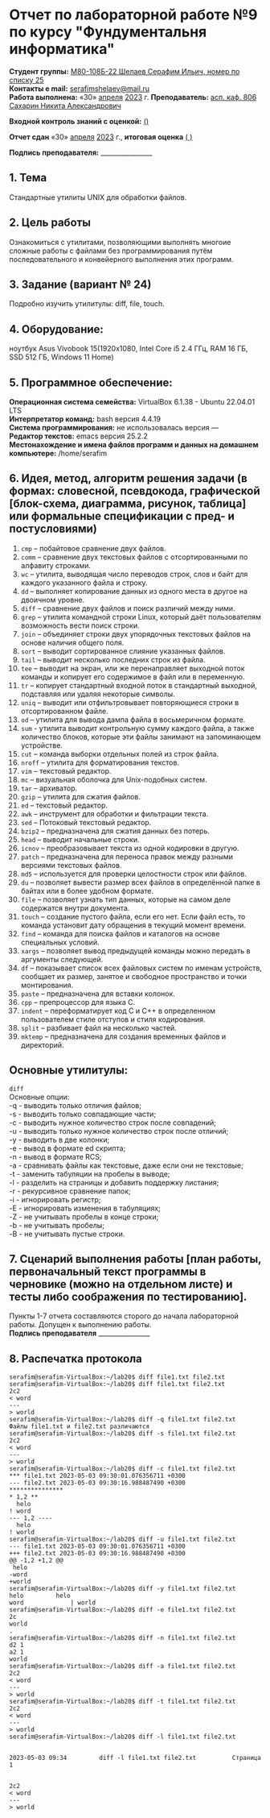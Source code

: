 # Отчет по лабораторной работе №9 по курсу "Фундументальня информатика" 
<b>Студент группы:</b> <ins>М80-108Б-22 Шелаев Серафим Ильич, номер по списку 25</ins>  
<b>Контакты e mail:</b> <ins>serafimshelaev@mail.ru</ins>  
<b>Работа выполнена:</b> «30» <ins>апреля</ins> <ins>2023</ins> г.
<b>Преподаватель:</b> <ins>асп. каф. 806 Сахарин Никита Александрович</ins>

<b>Входной контроль знаний с оценкой:</b> <ins> ()</ins>

<b>Отчет сдан</b> «30» <ins>апреля</ins> <ins>2023</ins> г., <b>итоговая оценка</b> <ins> (    )</ins>                                                          

<b>Подпись преподавателя:</b> ________________
## 1. Тема
Стандартные утилиты UNIX для обработки файлов.  
## 2. Цель работы
Ознакомиться с утилитами, позволяющими выполнять многоие сложные работы с файлами без программирования путём последовательного и конвейерного выполнения этих программ.   
## 3. Задание (вариант № 24)
Подробно изучить утилитулы: diff, file, touch.  
## 4. Оборудование:
ноутбук  Asus Vivobook 15(1920x1080, Intel Core i5 2.4 ГГц, RAM 16 ГБ, SSD 512 ГБ, Windows 11 Home)
## 5. Программное обеспечение:
<b>Операционная система семейства:</b> VirtualBox 6.1.38 - Ubuntu 22.04.01 LTS<br/>
<b>Интерпретатор команд:</b> bash версия 4.4.19<br/>
<b>Система программирования:</b> не использовалась версия —<br/>
<b>Редактор текстов:</b> emacs версия 25.2.2<br/>
<b>Местонахождение и имена файлов программ и данных на домашнем компьютере:</b> /home/serafim<br/>
## 6. Идея, метод, алгоритм решения задачи (в формах: словесной, псевдокода, графической [блок-схема, диаграмма, рисунок, таблица] или формальные спецификации с пред- и постусловиями)
1. ```cmp``` – побайтовое сравнение двух файлов.  
2. ```comm``` – сравнение двух текстовых файлов с отсортированными по алфавиту строками.  
3. ```wc``` – утилита, выводящая число переводов строк, слов и байт для каждого указанного файла и строку.  
4. ```dd``` – выполняет копирование данных из одного места в другое на двоичном уровне.  
5. ```diff``` – сравнение двух файлов и поиск различий между ними.  
6. ```grep``` – утилита командной строки Linux, который даёт пользователям возможность вести поиск строки.  
7. ```join``` – объединяет строки двух упорядочных текстовых файлов на основе наличия общего поля.  
8. ```sort``` – выводит  сортированное слияние указанных файлов.  
9. ```tail``` – выводит несколько последних строк из файла.    
10. ```tee``` – выводит на экран, или же перенаправляет выходной поток команды и копирует его содержимое в файл или в переменную.   
11. ```tr``` – копирует стандартный входной поток в стандартный выходной, подставляя или удаляя некоторые символы.   
12. ```uniq``` – выводит или отфильтровывает повторяющиеся строки в отсортированном файле.  
13. ```od``` – утилита для вывода дампа файла в восьмеричном формате.  
14. ```sum``` - утилита выводит контрольную сумму каждого файла, а также количество блоков, которые эти файлы занимают на запоминающем устройстве.   
15. ```cut``` – команда выборки отдельных полей из строк файла.    
16. ```nroff``` – утилита для форматирования текстов.  
17. ```vim``` – текстовый редактор.  
18. ```mc``` –  визуальная оболочка для Unix-подобных систем.  
19. ```tar``` – архиватор.  
20. ```gzip``` – утилита для сжатия файлов.  
21. ```ed``` – текстовый редактор.  
22. ```awk``` – инструмент для обработки и фильтрации текста.  
23. ```sed``` – Потоковый текстовый редактор.  
24. ```bzip2``` –  предназначена для сжатия данных без потерь.  
25. ```head``` – выводит начальные строки.  
26. ```icnov``` –  преобразовывает текста из одной кодировки в другую.  
27. ```patch``` – предназначена для переноса правок между разными версиями текстовых файлов.   
28. ```md5``` – используется для проверки целостности строк или файлов.  
29. ```du``` – позволяет вывести размер всех файлов в определённой папке в байтах или в более удобном формате.  
30. ```file``` –  позволяет узнать тип данных, которые на самом деле содержатся внутри документа.  
31. ```touch``` – создание пустого файла, если его нет. Если файл есть, то команда установит дату обращения в текущий момент времени.  
32. ```find``` – команда для поиска файлов и каталогов на основе специальных условий.  
33. ```xargs``` – позволяет вывод предыдущей команды можно передать в аргументы следующей.  
34. ```df``` – показывает список всех файловых систем по именам устройств, сообщает их размер, занятое и свободное пространство и точки монтирования.  
35. ```paste``` – предназначена для вставки колонок.  
36. ```cpp``` – препроцессор для языка C.  
37. ```indent``` – переформатирует код C и C++ в определенном пользователем стиле отступов и стиля кодирования.   
38. ```split``` – разбивает файл на несколько частей.  
39. ```mktemp``` –  предназначена для создания временных файлов и директорий.  

## Основные утилитулы:  
```diff```  
Основные опции:  
-q - выводить только отличия файлов;  
-s - выводить только совпадающие части;  
-с - выводить нужное количество строк после совпадений;  
-u - выводить только нужное количество строк после отличий;  
-y - выводить в две колонки;  
-e - вывод в формате ed скрипта;  
-n - вывод в формате RCS;  
-a - сравнивать файлы как текстовые, даже если они не текстовые;  
-t - заменить табуляции на пробелы в выводе;  
-l - разделить на страницы и добавить поддержку листания;   
-r - рекурсивное сравнение папок;  
-i - игнорировать регистр;  
-E - игнорировать изменения в табуляциях;  
-Z - не учитывать пробелы в конце строки;  
-b - не учитывать пробелы;  
-B - не учитывать пустые строки.  


## 7. Сценарий выполнения работы [план работы, первоначальный текст программы в черновике (можно на отдельном листе) и тесты либо соображения по тестированию]. 

Пункты 1-7 отчета составляются сторого до начала лабораторной работы.
Допущен к выполнению работы.  
<b>Подпись преподавателя</b> ________________
## 8. Распечатка протокола 
```
serafim@serafim-VirtualBox:~/lab20$ diff file1.txt file2.txt
serafim@serafim-VirtualBox:~/lab20$ diff file1.txt file2.txt
2c2
< word
---
> world
serafim@serafim-VirtualBox:~/lab20$ diff -q file1.txt file2.txt
Файлы file1.txt и file2.txt различаются
serafim@serafim-VirtualBox:~/lab20$ diff -s file1.txt file2.txt
2c2
< word
---
> world
serafim@serafim-VirtualBox:~/lab20$ diff -c file1.txt file2.txt
*** file1.txt 2023-05-03 09:30:01.076356711 +0300
--- file2.txt 2023-05-03 09:30:16.988487490 +0300
***************
* 1,2 **
  helo 
! word
--- 1,2 ----
  helo 
! world
serafim@serafim-VirtualBox:~/lab20$ diff -u file1.txt file2.txt
--- file1.txt 2023-05-03 09:30:01.076356711 +0300
+++ file2.txt 2023-05-03 09:30:16.988487490 +0300
@@ -1,2 +1,2 @@
 helo 
-word
+world
serafim@serafim-VirtualBox:~/lab20$ diff -y file1.txt file2.txt
helo         helo 
word             | world
serafim@serafim-VirtualBox:~/lab20$ diff -e file1.txt file2.txt
2c
world
.
serafim@serafim-VirtualBox:~/lab20$ diff -n file1.txt file2.txt
d2 1
a2 1
world
serafim@serafim-VirtualBox:~/lab20$ diff -a file1.txt file2.txt
2c2
< word
---
> world
serafim@serafim-VirtualBox:~/lab20$ diff -t file1.txt file2.txt
2c2
< word
---
> world
serafim@serafim-VirtualBox:~/lab20$ diff -l file1.txt file2.txt


2023-05-03 09:34         diff -l file1.txt file2.txt          Страница 1


2c2
< word
---
> world

























































serafim@serafim-VirtualBox:~/lab20$ diff -i file1.txt file2.txt
2c2
< word
---
> world
serafim@serafim-VirtualBox:~/lab20$ diff -E file1.txt file2.txt
2c2
< word
---
> world
serafim@serafim-VirtualBox:~/lab20$ diff -Z file1.txt file2.txt
2c2
< word
---
> world
serafim@serafim-VirtualBox:~/lab20$ diff b file1.txt file2.txt
diff: лишний операнд ?file2.txt?
diff: По команде ?diff --help? можно получить дополнительную информацию.
serafim@serafim-VirtualBox:~/lab20$ diff -b file1.txt file2.txt
2c2
< word
---
> world
serafim@serafim-VirtualBox:~/lab20$ diff -B file1.txt file2.txt
2c2
< word
---
> world

    
```
## 9. Дневник отладки должен содержать дату и время сеансов отладки и основные события (ошибки в сценарии и программе, нестандартные ситуации) и краткие комментарии к ним. В дневнике отладки приводятся сведения об использовании других ЭВМ, существенном участии преподавателя и других лиц в написании и отладке программы.

| № |  Лаб. или дом. | Дата | Время | Событие | Действие по исправлению | Примечание |
| ------ | ------ | ------ | ------ | ------ | ------ | ------ |
| 1 | дом. | 01.10.22 | 13:00 | Выполнение лабораторной работы | - | - |
## 10. Замечания автора по существу работы — Написание команд для отработки навыков работы в ОС UNIX.
```
```
## 11. Выводы
Было выяснено, что в OC UNIX есть множество полезных утилит, которые облегчают работу в этой системе. Были изучены некоторые из них. Освоены навигация в файловой системе, создание, удаление файлов и директорий. В результате выполнения работы, были приобретены навыки, которые будут полезны для выполнения других лабораторных работ.

Недочёты при выполнении задания могут быть устранены следующим образом: —

<b>Подпись студента:</b> ____________________




